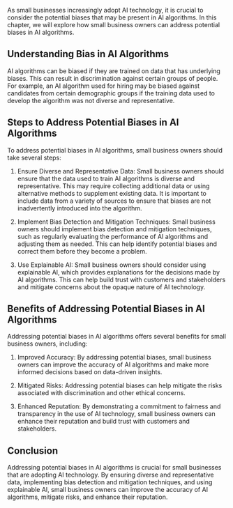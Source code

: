 

As small businesses increasingly adopt AI technology, it is crucial to consider the potential biases that may be present in AI algorithms. In this chapter, we will explore how small business owners can address potential biases in AI algorithms.

Understanding Bias in AI Algorithms
-----------------------------------

AI algorithms can be biased if they are trained on data that has underlying biases. This can result in discrimination against certain groups of people. For example, an AI algorithm used for hiring may be biased against candidates from certain demographic groups if the training data used to develop the algorithm was not diverse and representative.

Steps to Address Potential Biases in AI Algorithms
--------------------------------------------------

To address potential biases in AI algorithms, small business owners should take several steps:

1. Ensure Diverse and Representative Data: Small business owners should ensure that the data used to train AI algorithms is diverse and representative. This may require collecting additional data or using alternative methods to supplement existing data. It is important to include data from a variety of sources to ensure that biases are not inadvertently introduced into the algorithm.

2. Implement Bias Detection and Mitigation Techniques: Small business owners should implement bias detection and mitigation techniques, such as regularly evaluating the performance of AI algorithms and adjusting them as needed. This can help identify potential biases and correct them before they become a problem.

3. Use Explainable AI: Small business owners should consider using explainable AI, which provides explanations for the decisions made by AI algorithms. This can help build trust with customers and stakeholders and mitigate concerns about the opaque nature of AI technology.

Benefits of Addressing Potential Biases in AI Algorithms
--------------------------------------------------------

Addressing potential biases in AI algorithms offers several benefits for small business owners, including:

1. Improved Accuracy: By addressing potential biases, small business owners can improve the accuracy of AI algorithms and make more informed decisions based on data-driven insights.

2. Mitigated Risks: Addressing potential biases can help mitigate the risks associated with discrimination and other ethical concerns.

3. Enhanced Reputation: By demonstrating a commitment to fairness and transparency in the use of AI technology, small business owners can enhance their reputation and build trust with customers and stakeholders.

Conclusion
----------

Addressing potential biases in AI algorithms is crucial for small businesses that are adopting AI technology. By ensuring diverse and representative data, implementing bias detection and mitigation techniques, and using explainable AI, small business owners can improve the accuracy of AI algorithms, mitigate risks, and enhance their reputation.
